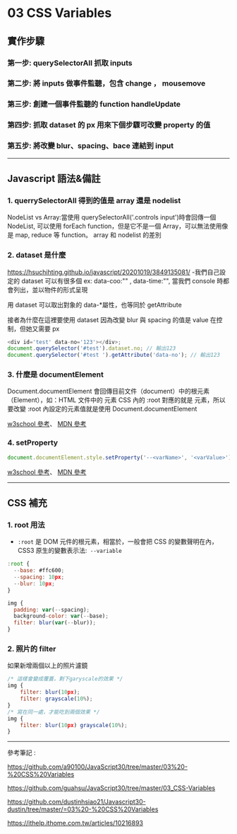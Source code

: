 # 03 CSS Variables

## 實作步驟

### 第一步: querySelectorAll 抓取 inputs

### 第二步: 將 inputs 做事件監聽，包含 change ， mousemove

### 第三步: 創建一個事件監聽的 function handleUpdate

### 第四步: 抓取 dataset 的 px 用來下個步驟可改變 property 的值

### 第五步: 將改變 blur、spacing、bace 連結到 input

---

## Javascript 語法&備註

### 1. querrySelectorAll 得到的值是 array 還是 nodelist

NodeList vs Array:當使用 querySelectorAll('.controls input')時會回傳一個 NodeList, 可以使用 forEach function，但是它不是一個 Array，可以無法使用像是 map, reduce 等 function。
array 和 nodelist 的差別

### 2. dataset 是什麼

https://hsuchihting.github.io/javascript/20201019/3849135081/ -我們自己設定的 dataset 可以有很多個 ex: data-coo:"" , data-time:"", 當我們 console 時都會列出，並以物件的形式呈現

用 dataset 可以取出對象的 data-\*屬性，也等同於 getAttribute

接者為什麼在這裡要使用 dataset
因為改變 blur 與 spacing 的值是 value 在控制，但她又需要 px

```javascript =
<div id='test' data-no='123'></div>;
document.querySelector('#test').dataset.no; // 輸出123
document.querySelector('#test ').getAttribute('data-no'); // 輸出123
```

### 3. 什麼是 documentElement

Document.documentElement 會回傳目前文件（document）中的根元素（Element），如：HTML 文件中的 元素
CSS 內的 :root 對應的就是 元素，所以要改變 :root 內設定的元素值就是使用 Document.documentElement

[w3school 參考](https://www.w3schools.com/jsref/prop_document_documentelement.asp)、
[MDN 參考](https://developer.mozilla.org/zh-TW/docs/Web/API/Document/documentElement)

### 4. setProperty

```javascript =
document.documentElement.style.setProperty('--<varName>', '<varValue>');
```

[w3school 參考](https://www.w3schools.com/jsref/met_cssstyle_setproperty.asp)、
[MDN 參考](https://developer.mozilla.org/en-US/docs/Web/API/CSSStyleDeclaration/setProperty)

---

## CSS 補充

### 1. root 用法

-   `:root` 是 DOM 元件的根元素，相當於<html>，一般會把 CSS 的變數聲明在內，CSS3 原生的變數表示法:` --variable`

```javascript =
:root {
  --base: #ffc600;
  --spacing: 10px;
  --blur: 10px;
}

img {
  padding: var(--spacing);
  background-color: var(--base);
  filter: blur(var(--blur));
}
```

### 2. 照片的 filter

如果新增兩個以上的照片濾鏡

```javascript =
/* 這樣會變成覆蓋，剩下garyscale的效果 */
img {
    filter: blur(10px);
    filter: grayscale(10%);
}
/* 寫在同一處，才能吃到兩個效果 */
img {
    filter: blur(10px) grayscale(10%);
}

```

---

參考筆記 :

https://github.com/a90100/JavaScript30/tree/master/03%20-%20CSS%20Variables

https://github.com/guahsu/JavaScript30/tree/master/03_CSS-Variables

https://github.com/dustinhsiao21/Javascript30-dustin/tree/master/=03%20-%20CSS%20Variables

https://ithelp.ithome.com.tw/articles/10216893
